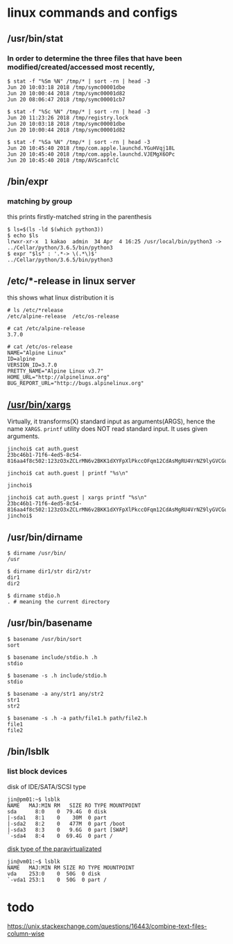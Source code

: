 # linux commands and configs

## /usr/bin/stat
### In order to determine the three files that have been modified/created/accessed most recently,
```console
$ stat -f "%Sm %N" /tmp/* | sort -rn | head -3
Jun 20 10:03:18 2018 /tmp/symc00001dbe
Jun 20 10:00:44 2018 /tmp/symc00001d82
Jun 20 08:06:47 2018 /tmp/symc00001cb7

$ stat -f "%Sc %N" /tmp/* | sort -rn | head -3
Jun 20 11:23:26 2018 /tmp/registry.lock
Jun 20 10:03:18 2018 /tmp/symc00001dbe
Jun 20 10:00:44 2018 /tmp/symc00001d82

$ stat -f "%Sa %N" /tmp/* | sort -rn | head -3
Jun 20 10:45:40 2018 /tmp/com.apple.launchd.YGuHVqj18L
Jun 20 10:45:40 2018 /tmp/com.apple.launchd.VJEMgX6OPc
Jun 20 10:45:40 2018 /tmp/AVScanfclC
```

## /bin/expr
### matching by group
this prints firstly-matched string in the parenthesis
```
$ ls=$(ls -ld $(which python3))
$ echo $ls
lrwxr-xr-x  1 kakao  admin  34 Apr  4 16:25 /usr/local/bin/python3 -> ../Cellar/python/3.6.5/bin/python3
$ expr "$ls" : '.*-> \(.*\)$'
../Cellar/python/3.6.5/bin/python3
```

## /etc/*-release in linux server
this shows what linux distribution it is
```console
# ls /etc/*release
/etc/alpine-release  /etc/os-release

# cat /etc/alpine-release 
3.7.0

# cat /etc/os-release 
NAME="Alpine Linux"
ID=alpine
VERSION_ID=3.7.0
PRETTY_NAME="Alpine Linux v3.7"
HOME_URL="http://alpinelinux.org"
BUG_REPORT_URL="http://bugs.alpinelinux.org"
```

## [/usr/bin/xargs](https://stackoverflow.com/questions/35589179/when-to-use-xargs-when-piping)
Virtually, it transforms(X) standard input as arguments(ARGS), hence the name `XARGS`.
`printf` utility does NOT read standard input. It uses given arguments.
```
jinchoi$ cat auth.guest 
23bc46b1-71f6-4ed5-8c54-816aa4f8c502:123zO3xZCLrMN6v2BKK1dXYFpXlPkccOFqm12CdAsMgRU4VrNZ9lyGVCGuMDGIwPjinchoi$ 
```
```
jinchoi$ cat auth.guest | printf "%s\n"

jinchoi$
```
```
jinchoi$ cat auth.guest | xargs printf "%s\n"
23bc46b1-71f6-4ed5-8c54-816aa4f8c502:123zO3xZCLrMN6v2BKK1dXYFpXlPkccOFqm12CdAsMgRU4VrNZ9lyGVCGuMDGIwP
jinchoi$ 
```


## /usr/bin/dirname
```
$ dirname /usr/bin/  
/usr  
  
$ dirname dir1/str dir2/str  
dir1  
dir2  

$ dirname stdio.h  
. # meaning the current directory
```


## /usr/bin/basename
```
$ basename /usr/bin/sort  
sort  
  
$ basename include/stdio.h .h  
stdio  
  
$ basename -s .h include/stdio.h  
stdio  
  
$ basename -a any/str1 any/str2  
str1  
str2  
  
$ basename -s .h -a path/file1.h path/file2.h  
file1  
file2  
```


## /bin/lsblk
### list block devices

disk of IDE/SATA/SCSI type
```
jin@pm01:~$ lsblk
NAME   MAJ:MIN RM   SIZE RO TYPE MOUNTPOINT
sda      8:0    0  79.4G  0 disk 
|-sda1   8:1    0    30M  0 part 
|-sda2   8:2    0   477M  0 part /boot
|-sda3   8:3    0   9.6G  0 part [SWAP]
`-sda4   8:4    0  69.4G  0 part /
```

[disk type of the paravirtualizated](https://serverfault.com/a/803391)
```
jin@vm01:~$ lsblk
NAME   MAJ:MIN RM SIZE RO TYPE MOUNTPOINT
vda    253:0    0  50G  0 disk 
`-vda1 253:1    0  50G  0 part /
```


# todo
https://unix.stackexchange.com/questions/16443/combine-text-files-column-wise

